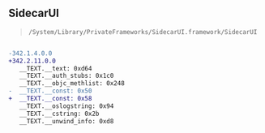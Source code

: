## SidecarUI

> `/System/Library/PrivateFrameworks/SidecarUI.framework/SidecarUI`

```diff

-342.1.4.0.0
+342.2.11.0.0
   __TEXT.__text: 0xd64
   __TEXT.__auth_stubs: 0x1c0
   __TEXT.__objc_methlist: 0x248
-  __TEXT.__const: 0x50
+  __TEXT.__const: 0x58
   __TEXT.__oslogstring: 0x94
   __TEXT.__cstring: 0x2b
   __TEXT.__unwind_info: 0xd8

```
